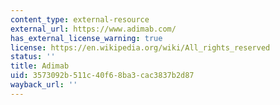 ```yaml
---
content_type: external-resource
external_url: https://www.adimab.com/
has_external_license_warning: true
license: https://en.wikipedia.org/wiki/All_rights_reserved
status: ''
title: Adimab
uid: 3573092b-511c-40f6-8ba3-cac3837b2d87
wayback_url: ''
---
```

